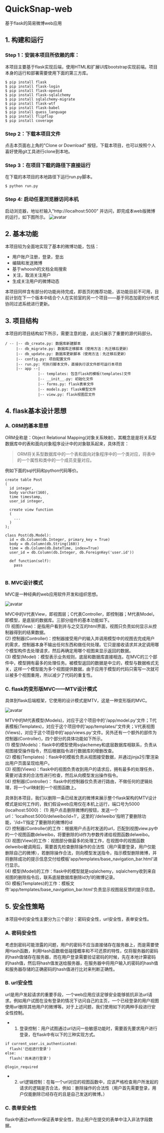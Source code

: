 # QuickSnap-web
基于flask的简易微博web应用

## 1. 构建和运行
  ### Step 1：安装本项目所依赖的库：
  本项目主要基于flask实现后端，使用HTML和扩展UI库bootstrap实现前端。项目本身的运行和部署需要使用下面的第三方库。
  
  ```
  $ pip install flask
  $ pip install flask-login
  $ pip install flask-openid
  $ pip install flask-sqlalchemy
  $ pip install sqlalchemy-migrate
  $ pip install flask-wtf
  $ pip install flask-babel
  $ pip install guess_language
  $ pip install flipflop
  $ pip install coverage
  ```
  
  ### Step 2：下载本项目文件
  点击本页面右上角的"Clone or Download" 按钮，下载本项目，也可以按照个人喜好使用git工具进行clone到本地。
  
  ### Step 3：在项目下载的路径下直接运行
  在下载的本项目的本地路径下运行run.py脚本。
  
  ```
  $ python run.py
  ```
  
  ### Step 4: 启动任意浏览器访问本机
  启动浏览器，地址栏输入"http://localhost:5000" 并访问，即完成本web版微博的运行，如下图所示。
  ![avatar](https://github.com/Happyxianyueveryday/Computer-Vision-demo/blob/master/Demo_2/pics/QQ%E6%88%AA%E5%9B%BE20190410204225.png)
  
  
  ## 2. 基本功能
  本项目较为全面地实现了基本的微博功能，包括：
  
  + 用户账户注册，登录，登出
  + 编辑和发送微博
  + 基于whoosh的文档全局搜索
  + 关注，取消关注用户
  + 生成关注用户的微博动态
  
  本项目同样含有部分的功能尚待完成，即首页的推荐功能，该功能目前不可用，目前计划在下一个版本中结合个人在实验室的另一个项目——基于同态加密的分布式协同过滤系统进行更新。
  
 
  ## 3. 项目结构
  本项目的项目结构如下所示，需要注意的是，此处只展示了重要的源代码部分。
  
  ```
  / -- |-- db_create.py: 数据库新建脚本
       |-- db_migrate.py: 数据库迁移脚本（使用方法：先迁移后更新）
       |-- db_update.py: 数据库更新脚本（使用方法：先迁移后更新）
       |-- config.py: 项目配置文件
       |-- run.py: 可执行脚本文件，直接执行该文件即可运行本项目
       |-- app --|
                 |-- templates: 包含flask的模板(templates)文件
                 |-- __init__.py: 初始化文件
                 |-- forms.py: flask表单文件
                 |-- models.py: flask模型文件
                 |-- view.py: flask视图层文件
  ```
  
  
  ## 4. flask基本设计思想
  
  ### A. ORM的基本思想
  ORM全称是：Object Relational Mapping(对象关系映射)，其概念是是将关系型数据库中的表和面向对象程序设计中的对象联系起来，具体而言：
  
  > ORM将关系型数据库中的一个表和面向对象程序中的一个类对应，将表中的一个属性和类中的一个成员变量对应。
  
  例如下面的sql代码和python代码等价。
  
  ```
  create table Post       
  (
    id integer,     
    body varchar(160),  
    time timestamp,      
    user_id integer,
    
    create view function 
    (
      ...
    )
  );
  ```
  
  ```
  class Post(db.Model):
    id = db.Column(db.Integer, primary_key = True)                              
    body = db.Column(db.String(160))                                            
    time = db.Column(db.DateTime, index=True)
    user_id = db.Column(db.Integer, db.ForeignKey('user.id'))                   
    
    def function(self):
      pass
    
  ```
  
  ### B. MVC设计模式
  MVC是一种经典的web应用软件开发和组织思想。
  
  ![avatar](https://github.com/Happyxianyueveryday/Computer-Vision-demo/blob/master/Demo_2/pics/MVC.png)
  
  MVC中的V代表View，即视图层；C代表Controller，即控制器；M代表Model，即模型，是底层的数据库。三部分组件的基本功能如下。  
  (1) 视图(View)：是指用户看到并与之交互的html界面，视图只负责如何显示从控制器得到的结果数据。    
  (2) 控制器(Controller)：控制器接受用户的输入并调用模型中的视图去完成用户的需求，控制器本身不输出任何东西和做任何处理。它只是接收请求并决定调用哪个模型构件去处理请求，然后再确定用哪个视图来显示返回的数据。  
  (3) 模型(Model)：模型表示业务规则，底层和数据库直接相连。在MVC的三个部件中，模型拥有最多的处理任务。被模型返回的数据是中立的，模型与数据格式无关，这样一个模型能为多个视图提供数据，由于应用于模型的代码只需写一次就可以被多个视图重用，所以减少了代码的重复性。  
  
  ### C. flask的变形版MVC——MTV设计模式
  具体到flask后端框架，它使用的设计模式是MTV，这是一种变形版的MVC。
  
   ![avatar](https://github.com/Happyxianyueveryday/Computer-Vision-demo/blob/master/Demo_2/pics/MTV.png)
   
  MTV中的M代表模型(Models)，对应于这个项目中的'/app/model.py'文件；T代表模板(Templates)，对应于这个项目中的'app/templates/'文件夹；V代表视图(Views)，对应于这个项目中的'app/views.py'文件。另外还有一个额外的部件为控制器(Controller)，四个部分的具体功能如下所示。  
  (1) 模型(Models)：flask中的模型使用sqlachemey和底层数据库相联系，负责从视图接受操作指令，然后根据指令进行数据库的增删改查。  
  (2) 模板(Templates)：flask中的模板负责从视图接受数据，并通过jinja2引擎渲染出用户页面呈现给用户。  
  (3) 视图(Views)：flask中的视图负责收到用户的请求后，拥有最多的处理任务，需要对请求的合法性进行检查，然后从向模型发出操作指令。  
  (4) 控制器(Controller)： flask中的控制器仅负责进行路由，不做任何的逻辑处理，将一个url映射到一个视图函数上。

  
  具体到本项目，我们以删除一条已经发送的微博来展示整个flask架构的MTV设计模式是如何工作的，我们假设web应用仅在本机上运行，端口号为5000 (localhost:5000)：
  (1) 用户点击删除微博的按钮，发送一个url：'localhost:5000/delweibo/id=1'，这里的'/delweibo'指明了要删除功能，'/id=1'指定了要删除的微博的id   
  (2) 控制器(Controller)的工作：根据用户点击时发送的url，匹配到视图view.py中的一个视图函数delweibo，将要删除的id作为参数传递给视图函数delweibo。     (3) 视图(View)的工作：视图部分做最多的处理工作，在视图中的视图函数delweibo被调用后，需要首先检查删除操作的合法性（用户需要登录，用户仅能删除自己的微博），若删除操作合法，则向模型发送指令，指示模型删除微博，并将删除成功的提示信息交付给模板'app/templates/base_navigation_bar.html'进行显示。    
  (4) 模型(Model)的工作：flask中的模型就是sqlalchemy，sqlalchemy收到来自视图的删除指令后，联系底层数据库删除id为1的微博记录。    
  (5) 模板(Templates)的工作：模板文件'app/templates/base_navigation_bar.html'负责显示视图层反馈的提示信息。    
 
  
  ## 5. 安全性策略
  
  本项目中的安全性主要分为三个部分：密码安全性，url安全性，表单安全性。
  
  ### A. 密码安全性
  考虑到密码可能泄露的问题，用户的密码不应当直接储存在服务器上，而是需要使用Hash函数，利用Hash函数极低碰撞概率和不可还原的特性，仅将服务器的密码的hash值储存在服务器，而在用户登录需要验证密码的时候，先在本地计算密码的hash值，然后将hash值发送给服务器，在服务器中将用户输入的密码的hash值和服务器存储的正确密码的hash值进行比对来判断正确性。
  
  ### B. url安全性
  url是用户发起请求的重要手段，一个web应用应该足够安全能够抵抗非法url请求。例如用户试图在没有登录的情况下访问自己的主页，一个已经登录的用户视图使用url删除其他用户的微博等。对于上述问题，我们使用如下的两种手段进行安全性控制。
  
  + 1. 登录控制：用户试图通过url访问一些敏感功能时，需要首先要求用户进行登录，在flask中有以下的三种实现方式。
  
  ```
  if current_user.is_authenticated:
    flash('已经进行登录')
  else:
    flash('尚未进行登录')
  ```
  
  ```
  @login_required
  ```
  
  + 2. url逻辑控制：在每一个url对应的视图函数中，应该严格检查用户所发起的请求的逻辑是否合法，例如：删除操作的合法性（用户首先需要登录，用户仅能删除已经存在的且是自己发送的微博。）
  
  ### C. 表单安全性
  flask中通过wtform保证表单安全性，防止用户在提交的表单中注入非法字段数据。
  
  
  
  
  
  
